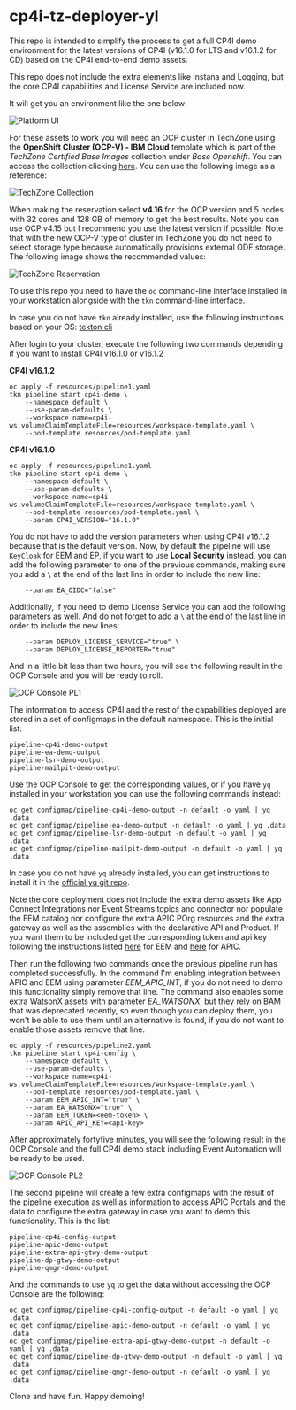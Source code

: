 # cp4i-tz-deployer-yl

This repo is intended to simplify the process to get a full CP4I demo environment for the latest versions of CP4I (v16.1.0 for LTS and v16.1.2 for CD) based on the CP4I end-to-end demo assets.

This repo does not include the extra elements like Instana and Logging, but the core CP4I capabilities and License Service are included now.

It will get you an environment like the one below:

![Platform UI](images/Platform_UI.png)

For these assets to work you will need an OCP cluster in TechZone using the **OpenShift Cluster (OCP-V) - IBM Cloud** template which is part of the *TechZone Certified Base Images* collection under *Base Openshift*. You can access the collection clicking [here](https://techzone.ibm.com/collection/tech-zone-certified-base-images/journey-base-open-shift). You can use the following image as a reference:

![TechZone Collection](images/TZ_Collection.png)

When making the reservation select **v4.16** for the OCP version and 5 nodes with 32 cores and 128 GB of memory to get the best results. Note you can use OCP v4.15 but I recommend you use the latest version if possible. Note that with the new OCP-V type of cluster in TechZone you do not need to select storage type because automatically provisions external ODF storage. The following image shows the recommended values:

![TechZone Reservation](images/TZ_Reservation.png)

To use this repo you need to have the `oc` command-line interface installed in your workstation alongside with the `tkn` command-line interface.

In case you do not have `tkn` already installed, use the following instructions based on your OS: [tekton cli](https://tekton.dev/docs/cli/)

After login to your cluster, execute the following two commands depending if you want to install CP4I v16.1.0 or v16.1.2

**CP4I v16.1.2**
```
oc apply -f resources/pipeline1.yaml
tkn pipeline start cp4i-demo \
    --namespace default \
    --use-param-defaults \
    --workspace name=cp4i-ws,volumeClaimTemplateFile=resources/workspace-template.yaml \
    --pod-template resources/pod-template.yaml
```

**CP4I v16.1.0**
```
oc apply -f resources/pipeline1.yaml
tkn pipeline start cp4i-demo \
    --namespace default \
    --use-param-defaults \
    --workspace name=cp4i-ws,volumeClaimTemplateFile=resources/workspace-template.yaml \
    --pod-template resources/pod-template.yaml \
    --param CP4I_VERSION="16.1.0"
```

You do not have to add the version parameters when using CP4I v16.1.2 because that is the default version. Now, by default the pipeline will use `KeyCloak` for EEM and EP, if you want to use **Local Security** instead, you can add the following parameter to one of the previous commands, making sure you add a `\` at the end of the last line in order to include the new line:

```
    --param EA_OIDC="false"
```

Additionally, if you need to demo License Service you can add the following parameters as well. And do not forget to add a `\` at the end of the last line in order to include the new lines:

```
    --param DEPLOY_LICENSE_SERVICE="true" \
    --param DEPLOY_LICENSE_REPORTER="true"
```

And in a little bit less than two hours, you will see the following result in the OCP Console and you will be ready to roll.

![OCP Console PL1](images/OCP_Console_PL1.png)

The information to access CP4I and the rest of the capabilities deployed are stored in a set of configmaps in the default namespace. This is the initial list:

```
pipeline-cp4i-demo-output
pipeline-ea-demo-output
pipeline-lsr-demo-output
pipeline-mailpit-demo-output 
```

Use the OCP Console to get the corresponding values, or if you have `yq` installed in your workstation you can use the following commands instead:

```
oc get configmap/pipeline-cp4i-demo-output -n default -o yaml | yq .data
oc get configmap/pipeline-ea-demo-output -n default -o yaml | yq .data
oc get configmap/pipeline-lsr-demo-output -n default -o yaml | yq .data
oc get configmap/pipeline-mailpit-demo-output -n default -o yaml | yq .data
```

In case you do not have `yq` already installed, you can get instructions to install it in the [official yq git repo](https://github.com/mikefarah/yq). 

Note the core deployment does not include the extra demo assets like App Connect Integrations nor Event Streams topics and connector nor populate the EEM catalog nor configure the extra APIC POrg resources and the extra gateway as well as the assemblies with the declarative API and Product. If you want them to be included get the corresponding token and api key following the instructions listed [here](https://ibm.github.io/event-automation/eem/security/api-tokens/#creating-a-token) for EEM and [here](https://www.ibm.com/docs/en/api-connect/10.0.x?topic=applications-managing-platform-rest-api-keys) for APIC.


Then run the following two commands once the previous pipeline run has completed successfully. In the command I'm enabling integration between APIC and EEM using parameter *EEM_APIC_INT*, if you do not need to demo this functionality simply remove that line. The command also enables some extra WatsonX assets with parameter *EA_WATSONX*, but they rely on BAM that was deprecated recently, so even though you can deploy them, you won't be able to use them until an alternative is found, if you do not want to enable those assets remove that line.

```
oc apply -f resources/pipeline2.yaml
tkn pipeline start cp4i-config \
    --namespace default \
    --use-param-defaults \
    --workspace name=cp4i-ws,volumeClaimTemplateFile=resources/workspace-template.yaml \
    --pod-template resources/pod-template.yaml \
    --param EEM_APIC_INT="true" \
    --param EA_WATSONX="true" \
    --param EEM_TOKEN=<eem-token> \
    --param APIC_API_KEY=<api-key>
```

After approximately fortyfive minutes, you will see the following result in the OCP Console and the full CP4I demo stack including Event Automation will be ready to be used.

![OCP Console PL2](images/OCP_Console_PL2.png)

The second pipeline will create a few extra configmaps with the result of the pipeline execution as well as information to access APIC Portals and the data to configure the extra gateway in case you want to demo this functionality. This is the list:

```
pipeline-cp4i-config-output
pipeline-apic-demo-output
pipeline-extra-api-gtwy-demo-output
pipeline-dp-gtwy-demo-output
pipeline-qmgr-demo-output
```

And the commands to use `yq` to get the data without accessing the OCP Console are the following:

```
oc get configmap/pipeline-cp4i-config-output -n default -o yaml | yq .data
oc get configmap/pipeline-apic-demo-output -n default -o yaml | yq .data
oc get configmap/pipeline-extra-api-gtwy-demo-output -n default -o yaml | yq .data
oc get configmap/pipeline-dp-gtwy-demo-output -n default -o yaml | yq .data
oc get configmap/pipeline-qmgr-demo-output -n default -o yaml | yq .data
```

Clone and have fun. Happy demoing!
